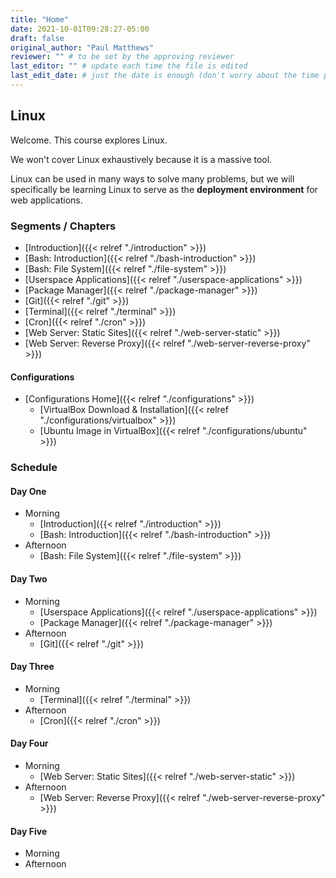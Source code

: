 ```yaml
---
title: "Home"
date: 2021-10-01T09:28:27-05:00
draft: false
original_author: "Paul Matthews" 
reviewer: "" # to be set by the approving reviewer
last_editor: "" # update each time the file is edited
last_edit_date: # just the date is enough (don't worry about the time portion)
---
```


## Linux

Welcome. This course explores Linux.

We won't cover Linux exhaustively because it is a massive tool. 

Linux can be used in many ways to solve many problems, but we will specifically be learning Linux to serve as the **deployment environment** for web applications.

### Segments / Chapters

- [Introduction]({{< relref "./introduction" >}})
- [Bash: Introduction]({{< relref "./bash-introduction" >}})
- [Bash: File System]({{< relref "./file-system" >}})
- [Userspace Applications]({{< relref "./userspace-applications" >}})
- [Package Manager]({{< relref "./package-manager" >}})
- [Git]({{< relref "./git" >}})
- [Terminal]({{< relref "./terminal" >}})
- [Cron]({{< relref "./cron" >}})
- [Web Server: Static Sites]({{< relref "./web-server-static" >}})
- [Web Server: Reverse Proxy]({{< relref "./web-server-reverse-proxy" >}})

#### Configurations

- [Configurations Home]({{< relref "./configurations" >}})
  - [VirtualBox Download & Installation]({{< relref "./configurations/virtualbox" >}})
  - [Ubuntu Image in VirtualBox]({{< relref "./configurations/ubuntu" >}})

### Schedule

#### Day One

- Morning
  - [Introduction]({{< relref "./introduction" >}})
  - [Bash: Introduction]({{< relref "./bash-introduction" >}})
- Afternoon
  - [Bash: File System]({{< relref "./file-system" >}})

#### Day Two

- Morning
  - [Userspace Applications]({{< relref "./userspace-applications" >}})
  - [Package Manager]({{< relref "./package-manager" >}})
- Afternoon
  - [Git]({{< relref "./git" >}})

#### Day Three

- Morning
  - [Terminal]({{< relref "./terminal" >}})
- Afternoon
  - [Cron]({{< relref "./cron" >}})

#### Day Four

- Morning
  - [Web Server: Static Sites]({{< relref "./web-server-static" >}})
- Afternoon
  - [Web Server: Reverse Proxy]({{< relref "./web-server-reverse-proxy" >}})

#### Day Five

- Morning
- Afternoon